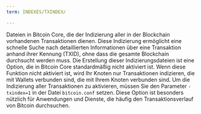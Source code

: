 ```yaml
---
term: INDEXES/TXINDEX/

---
```

Dateien in Bitcoin Core, die der Indizierung aller in der Blockchain vorhandenen Transaktionen dienen. Diese Indizierung ermöglicht eine schnelle Suche nach detaillierten Informationen über eine Transaktion anhand ihrer Kennung (TXID), ohne dass die gesamte Blockchain durchsucht werden muss. Die Erstellung dieser Indizierungsdateien ist eine Option, die in Bitcoin Core standardmäßig nicht aktiviert ist. Wenn diese Funktion nicht aktiviert ist, wird Ihr Knoten nur Transaktionen indizieren, die mit Wallets verbunden sind, die mit Ihrem Knoten verbunden sind. Um die Indizierung aller Transaktionen zu aktivieren, müssen Sie den Parameter `-txindex=1` in der Datei `bitcoin.conf` setzen. Diese Option ist besonders nützlich für Anwendungen und Dienste, die häufig den Transaktionsverlauf von Bitcoin durchsuchen.